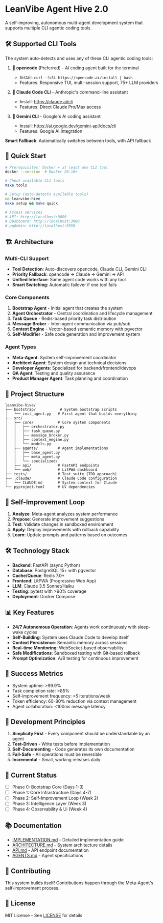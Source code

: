 # LeanVibe Agent Hive 2.0

A self-improving, autonomous multi-agent development system that supports multiple CLI agentic coding tools.

## 🛠️ Supported CLI Tools

The system auto-detects and uses any of these CLI agentic coding tools:

1. **🥇 opencode** (Preferred) - AI coding agent built for the terminal
   - Install: `curl -fsSL https://opencode.ai/install | bash`
   - Features: Responsive TUI, multi-session support, 75+ LLM providers

2. **🥈 Claude Code CLI** - Anthropic's command-line assistant  
   - Install: https://claude.ai/cli
   - Features: Direct Claude Pro/Max access

3. **🥉 Gemini CLI** - Google's AI coding assistant
   - Install: https://ai.google.dev/gemini-api/docs/cli
   - Features: Google AI integration

**Smart Fallback**: Automatically switches between tools, with API fallback

## 🚀 Quick Start

```bash
# Prerequisites: Docker + at least one CLI tool
docker --version  # Docker 20.10+

# Check available CLI tools  
make tools

# Setup (auto-detects available tools)
cd leanvibe-hive
make setup && make quick

# Access services
# API: http://localhost:8000
# Dashboard: http://localhost:3000  
# pgAdmin: http://localhost:5050
```

## 🏗️ Architecture

### Multi-CLI Support
- **Tool Detection**: Auto-discovers opencode, Claude CLI, Gemini CLI
- **Priority Fallback**: opencode → Claude → Gemini → API  
- **Unified Interface**: Same agent code works with any tool
- **Smart Switching**: Automatic failover if one tool fails

### Core Components

1. **Bootstrap Agent** - Initial agent that creates the system
2. **Agent Orchestrator** - Central coordination and lifecycle management
3. **Task Queue** - Redis-based priority task distribution
4. **Message Broker** - Inter-agent communication via pub/sub
5. **Context Engine** - Vector-based semantic memory with pgvector
6. **Self-Modifier** - Safe code generation and improvement system

### Agent Types

- **Meta-Agent**: System self-improvement coordinator
- **Architect Agent**: System design and technical decisions
- **Developer Agents**: Specialized for backend/frontend/devops
- **QA Agent**: Testing and quality assurance
- **Product Manager Agent**: Task planning and coordination

## 📁 Project Structure

```
leanvibe-hive/
├── bootstrap/           # System bootstrap scripts
│   └── init_agent.py   # First agent that builds everything
├── src/
│   ├── core/           # Core system components
│   │   ├── orchestrator.py
│   │   ├── task_queue.py
│   │   ├── message_broker.py
│   │   ├── context_engine.py
│   │   └── models.py
│   ├── agents/         # Agent implementations
│   │   ├── base_agent.py
│   │   ├── meta_agent.py
│   │   └── specialized/
│   ├── api/            # FastAPI endpoints
│   └── web/            # LitPWA dashboard
├── tests/              # Test suite (TDD approach)
├── .claude/            # Claude Code configuration
│   └── CLAUDE.md       # System context for Claude
└── pyproject.toml      # UV dependencies
```

## 🔄 Self-Improvement Loop

1. **Analyze**: Meta-agent analyzes system performance
2. **Propose**: Generate improvement suggestions
3. **Test**: Validate changes in sandboxed environment
4. **Apply**: Deploy improvements with rollback capability
5. **Learn**: Update prompts and patterns based on outcomes

## 🛠️ Technology Stack

- **Backend**: FastAPI (async Python)
- **Database**: PostgreSQL 15+ with pgvector
- **Cache/Queue**: Redis 7.0+
- **Frontend**: LitPWA (Progressive Web App)
- **LLM**: Claude 3.5 Sonnet/Haiku
- **Testing**: pytest with >90% coverage
- **Deployment**: Docker Compose

## 📊 Key Features

- **24/7 Autonomous Operation**: Agents work continuously with sleep-wake cycles
- **Self-Building**: System uses Claude Code to develop itself
- **Context Persistence**: Semantic memory across sessions
- **Real-time Monitoring**: WebSocket-based observability
- **Safe Modifications**: Sandboxed testing with Git-based rollback
- **Prompt Optimization**: A/B testing for continuous improvement

## 🎯 Success Metrics

- System uptime: >99.9%
- Task completion rate: >85%
- Self-improvement frequency: >5 iterations/week
- Token efficiency: 60-80% reduction via context management
- Agent collaboration: <100ms message latency

## 📝 Development Principles

1. **Simplicity First** - Every component should be understandable by an agent
2. **Test-Driven** - Write tests before implementation
3. **Self-Documenting** - Code generates its own documentation
4. **Fail-Safe** - All operations must be reversible
5. **Incremental** - Small, working releases daily

## 🚦 Current Status

- [ ] Phase 0: Bootstrap Core (Days 1-3)
- [ ] Phase 1: Core Infrastructure (Days 4-7)
- [ ] Phase 2: Self-Improvement Loop (Week 2)
- [ ] Phase 3: Intelligence Layer (Week 3)
- [ ] Phase 4: Observability & UI (Week 4)

## 📚 Documentation

- [IMPLEMENTATION.md](IMPLEMENTATION.md) - Detailed implementation guide
- [ARCHITECTURE.md](docs/ARCHITECTURE.md) - System architecture details
- [API.md](docs/API.md) - API endpoint documentation
- [AGENTS.md](docs/AGENTS.md) - Agent specifications

## 🤝 Contributing

This system builds itself! Contributions happen through the Meta-Agent's self-improvement process.

## 📄 License

MIT License - See [LICENSE](LICENSE) for details